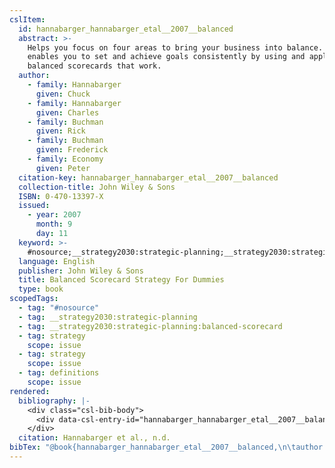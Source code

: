 ```yaml
---
cslItem:
  id: hannabarger_hannabarger_etal__2007__balanced
  abstract: >-
    Helps you focus on four areas to bring your business into balance. This work
    enables you to set and achieve goals consistently by using and applying
    balanced scorecards that work.
  author:
    - family: Hannabarger
      given: Chuck
    - family: Hannabarger
      given: Charles
    - family: Buchman
      given: Rick
    - family: Buchman
      given: Frederick
    - family: Economy
      given: Peter
  citation-key: hannabarger_hannabarger_etal__2007__balanced
  collection-title: John Wiley & Sons
  ISBN: 0-470-13397-X
  issued:
    - year: 2007
      month: 9
      day: 11
  keyword: >-
    #nosource;__strategy2030:strategic-planning;__strategy2030:strategic-planning:balanced-scorecard;collection::strategy::strategy::definitions
  language: English
  publisher: John Wiley & Sons
  title: Balanced Scorecard Strategy For Dummies
  type: book
scopedTags:
  - tag: "#nosource"
  - tag: __strategy2030:strategic-planning
  - tag: __strategy2030:strategic-planning:balanced-scorecard
  - tag: strategy
    scope: issue
  - tag: strategy
    scope: issue
  - tag: definitions
    scope: issue
rendered:
  bibliography: |-
    <div class="csl-bib-body">
      <div data-csl-entry-id="hannabarger_hannabarger_etal__2007__balanced" class="csl-entry">Hannabarger, C., Hannabarger, C., Buchman, R., Buchman, F., &#38; Economy, P. n.d.. <i>Balanced Scorecard Strategy For Dummies</i>. John Wiley &#38; Sons.</div>
    </div>
  citation: Hannabarger et al., n.d.
bibTex: "@book{hannabarger_hannabarger_etal__2007__balanced,\n\tauthor = {Hannabarger, Chuck and Hannabarger, Charles and Buchman, Rick and Buchman, Frederick and Economy, Peter},\n\tseries = {John {Wiley} & {Sons}},\n\tpublisher = {John Wiley & Sons},\n\ttitle = {Balanced {Scorecard} {Strategy} {For} {Dummies}},\n}\n\n"
---
```

